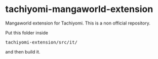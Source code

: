 # tachiyomi-mangaworld-extension
Mangaworld extension for Tachiyomi. This is a non official repository.

Put this folder inside <pre>tachiyomi-extension/src/it/</pre> and then build it.
